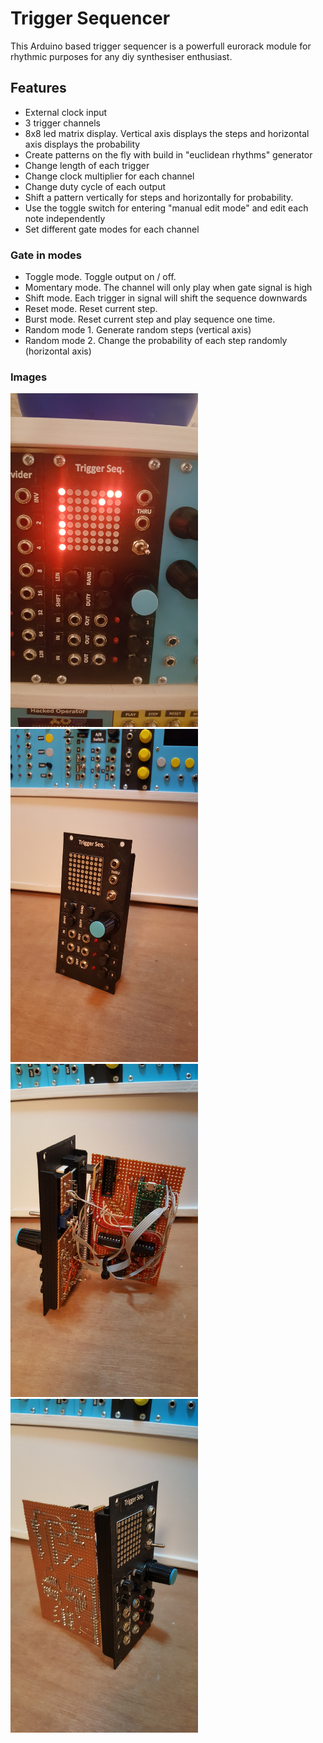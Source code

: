 # Trigger Sequencer

This Arduino based trigger sequencer is a powerfull eurorack module for rhythmic purposes for any diy synthesiser enthusiast.

## Features
- External clock input
- 3 trigger channels
- 8x8 led matrix display. Vertical axis displays the steps and horizontal axis displays the probability
- Create patterns on the fly with build in "euclidean rhythms" generator
- Change length of each trigger
- Change clock multiplier for each channel
- Change duty cycle of each output
- Shift a pattern vertically for steps and horizontally for probability.
- Use the toggle switch for entering "manual edit mode" and edit each note independently
- Set different gate modes for each channel

### Gate in modes
- Toggle mode. Toggle output on / off.
- Momentary mode. The channel will only play when gate signal is high
- Shift mode. Each trigger in signal will shift the sequence downwards
- Reset mode. Reset current step.
- Burst mode. Reset current step and play sequence one time.
- Random mode 1. Generate random steps (vertical axis)
- Random mode 2. Change the probability of each step randomly (horizontal axis)

### Images

<img src="https://raw.githubusercontent.com/PierreIsCoding/trigger_sequencer/main/images/20210208_215258.jpg" width="300" /> <img src="https://raw.githubusercontent.com/PierreIsCoding/trigger_sequencer/main/images/20210212_231106.jpg" width="300" /> <img src="https://raw.githubusercontent.com/PierreIsCoding/trigger_sequencer/main/images/20210212_231030.jpg" width="300" />
<img src="https://raw.githubusercontent.com/PierreIsCoding/trigger_sequencer/main/images/20210212_231038.jpg" width="300" />



